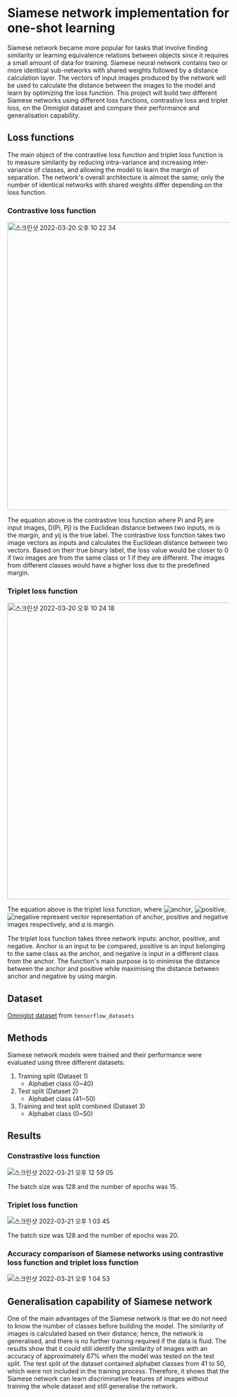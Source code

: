 # Siamese network implementation for one-shot learning

Siamese network became more popular for tasks that involve finding similarity or learning equivalence relations between objects since it requires a small amount of data for training. Siamese neural network contains two or more identical sub-networks with shared weights followed by a distance calculation layer. The vectors of input images produced by the network will be used to calculate the distance between the images to the model and learn by optimizing the loss function. This project will build two different Siamese networks using different loss functions, contrastive loss and triplet loss, on the Omniglot dataset and compare their performance and generalisation capability.

## Loss functions

The main object of the contrastive loss function and triplet loss function is to measure similarity by reducing intra-variance and increasing inter-variance of classes, and allowing the model to learn the margin of separation. The network's overall architecture is almost the same; only the number of identical networks with shared weights differ depending on the loss function.

### Contrastive loss function

<img width="651" alt="스크린샷 2022-03-20 오후 10 22 34" src="https://user-images.githubusercontent.com/74476122/159161913-c2f93da0-d7c2-491d-aa6a-47b5c105e233.png">

The equation above is the contrastive loss function where Pi and Pj are input images, D(Pi, Pj) is the Euclidean distance between two inputs, m is the margin, and yij is the true label. The contrastive loss function takes two image vectors as inputs and calculates the Euclidean distance between two vectors. Based on their true binary label, the loss value would be closer to 0 if two images are from the same class or 1 if they are different. The images from different classes would have a higher loss due to the predefined margin.

### Triplet loss function

<img width="671" alt="스크린샷 2022-03-20 오후 10 24 18" src="https://user-images.githubusercontent.com/74476122/159162002-51309ad3-1559-4ed3-8657-4e4922a9a20a.png">

The equation above is the triplet loss function, where ![anchor](https://latex.codecogs.com/svg.image?f(x_{i}^{a})), ![positive](https://latex.codecogs.com/svg.image?f(x_{i}^{p})), ![negative](https://latex.codecogs.com/svg.image?f(x_{i}^{n})) represent vector representation of anchor, positive and negative images respectively, and 𝛼 is margin.

The triplet loss function takes three network inputs: anchor, positive, and negative. Anchor is an input to be compared, positive is an input belonging to the same class as the anchor, and negative is input in a different class from the anchor. The function's main purpose is to minimise the distance between the anchor and positive while maximising the distance between anchor and negative by using margin.

## Dataset

[Omniglot dataset](https://github.com/brendenlake/omniglot#:~:text=The%20Omniglot%20data%20set%20is,Turk%20by%2020%20different%20people.) from `tensorflow_datasets`

## Methods

Siamese network models were trained and their performance were evaluated using three different datasets:
1. Training split (Dataset 1)
    - Alphabet class (0~40)
2. Test split (Dataset 2)
    - Alphabet class (41~50)
3. Training and test split combined (Dataset 3)
    - Alphabet class (0~50)
    
## Results

### Constrastive loss function 

![스크린샷 2022-03-21 오후 12 59 05](https://user-images.githubusercontent.com/74476122/159199727-5a1bf227-cf54-4fd4-b9f9-f01842f2e4f4.png)

The batch size was 128 and the number of epochs was 15.

### Triplet loss function 

![스크린샷 2022-03-21 오후 1 03 45](https://user-images.githubusercontent.com/74476122/159200038-aef3c2ac-1310-44d1-bc5a-5d8299b4a757.png)

The batch size was 128 and the number of epochs was 20.

### Accuracy comparison of Siamese networks using contrastive loss function and triplet loss function

![스크린샷 2022-03-21 오후 1 04 53](https://user-images.githubusercontent.com/74476122/159200113-81fc1cb3-1958-49a1-9e4b-8ac955e4087e.png)

## Generalisation capability of Siamese network

One of the main advantages of the Siamese network is that we do not need to know the number of classes before building the model. The similarity of images is calculated based on their distance; hence, the network is generalised, and there is no further training required if the data is fluid. The results show that it could still identify the similarity of images with an accuracy of approximately 67% when the model was tested on the test split. The test split of the dataset contained alphabet classes from 41 to 50, which were not included in the training process. Therefore, it shows that the Siamese network can learn discriminative features of images without training the whole dataset and still generalise the network.





